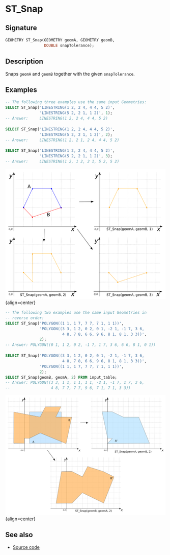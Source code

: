 # ST_Snap

## Signature

```sql
GEOMETRY ST_Snap(GEOMETRY geomA, GEOMETRY geomB,
                 DOUBLE snapTolerance);
```

## Description

Snaps `geomA` and `geomB` together with the given `snapTolerance`.

## Examples

```sql
-- The following three examples use the same input Geometries:
SELECT ST_Snap('LINESTRING(1 2, 2 4, 4 4, 5 2)',
               'LINESTRING(5 2, 2 1, 1 2)', 1);
-- Answer:     LINESTRING(1 2, 2 4, 4 4, 5 2)

SELECT ST_Snap('LINESTRING(1 2, 2 4, 4 4, 5 2)',
               'LINESTRING(5 2, 2 1, 1 2)', 2);
-- Answer:     LINESTRING(1 2, 2 1, 2 4, 4 4, 5 2)

SELECT ST_Snap('LINESTRING(1 2, 2 4, 4 4, 5 2)',
               'LINESTRING(5 2, 2 1, 1 2)', 3);
-- Answer:     LINESTRING(1 2, 1 2, 2 1, 5 2, 5 2)
```

![](./ST_Snap_1.png){align=center}

```sql
-- The following two examples use the same input Geometries in
-- reverse order:
SELECT ST_Snap('POLYGON((1 1, 1 7, 7 7, 7 1, 1 1))',
               'POLYGON((3 3, 1 2, 0 2, 0 1, -2 1, -1 7, 3 6,
                         4 8, 7 8, 6 6, 9 6, 8 1, 8 1, 3 3))',
               2);
-- Answer: POLYGON((0 1, 1 2, 0 2, -1 7, 1 7, 3 6, 6 6, 8 1, 0 1))

SELECT ST_Snap('POLYGON((3 3, 1 2, 0 2, 0 1, -2 1, -1 7, 3 6,
                         4 8, 7 8, 6 6, 9 6, 8 1, 8 1, 3 3))',
               'POLYGON((1 1, 1 7, 7 7, 7 1, 1 1))',
               2);
SELECT ST_Snap(geomB, geomA, 2) FROM input_table;
-- Answer: POLYGON((3 3, 1 1, 1 1, 1 1, -2 1, -1 7, 1 7, 3 6,
--                  4 8, 7 7, 7 7, 9 6, 7 1, 7 1, 3 3))
```

![](./ST_Snap_2.png){align=center}

## See also

* <a href="https://github.com/orbisgis/h2gis/blob/master/h2gis-functions/src/main/java/org/h2gis/functions/spatial/snap/ST_Snap.java" target="_blank">Source code</a>
